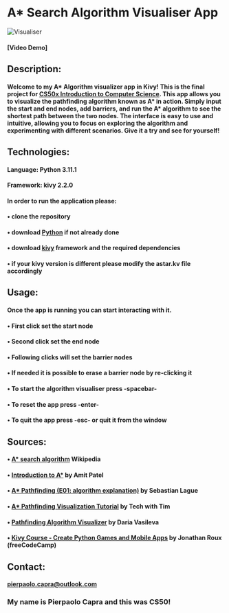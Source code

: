 # A* Search Algorithm Visualiser App
![Visualiser]([Pierpaolo-C/Astar/A_Algorithm%20Visualiser.png](https://github.com/Pierpaolo-C/Astar/blob/master/A_Algorithm%20Visualiser.png))
#### [Video Demo]  <URL HERE>
## Description:
#### Welcome to my A* Algorithm visualizer app in Kivy! This is the final project for [CS50x Introduction to Computer Science](https://cs50.harvard.edu/x/2023/). This app allows you to visualize the pathfinding algorithm known as A* in action. Simply input the start and end nodes, add barriers, and run the A* algorithm to see the shortest path between the two nodes. The interface is easy to use and intuitive, allowing you to focus on exploring the algorithm and experimenting with different scenarios. Give it a try and see for yourself!

## Technologies:
#### Language: Python 3.11.1
#### Framework: kivy 2.2.0
#### In order to run the application please: 
#### • clone the repository
#### • download [Python](https://www.python.org/downloads/) if not already done
#### • download [kivy](https://kivy.org/doc/stable/gettingstarted/installation.html) framework and the required dependencies
#### • if your kivy version is different please modify the astar.kv file accordingly

## Usage:
#### Once the app is running you can start interacting with it.
#### • First click set the start node
#### • Second click set the end node
#### • Following clicks will set the barrier nodes
#### • If needed it is possible to erase a barrier node by re-clicking it
#### • To start the algorithm visualiser press -spacebar-
#### • To reset the app press -enter-
#### • To quit the app press -esc- or quit it from the window

## Sources:
#### • [A* search algorithm](https://en.wikipedia.org/wiki/A*_search_algorithm) Wikipedia
#### • [Introduction to A*](http://theory.stanford.edu/~amitp/GameProgramming/AStarComparison.html) by Amit Patel
#### • [A* Pathfinding (E01: algorithm explanation)](https://www.youtube.com/watch?v=-L-WgKMFuhE&t=198s) by Sebastian Lague
#### • [A* Pathfinding Visualization Tutorial](https://www.youtube.com/watch?v=JtiK0DOeI4A&t=314s) by Tech with Tim
#### • [Pathfinding Algorithm Visualizer](https://www.youtube.com/watch?v=ZllpOjf6Glg&t=47s) by Daria Vasileva
#### • [Kivy Course - Create Python Games and Mobile Apps](https://www.youtube.com/watch?v=l8Imtec4ReQ&t=18698s) by Jonathan Roux (freeCodeCamp)

## Contact:
#### pierpaolo.capra@outlook.com


### My name is Pierpaolo Capra and this was CS50!
